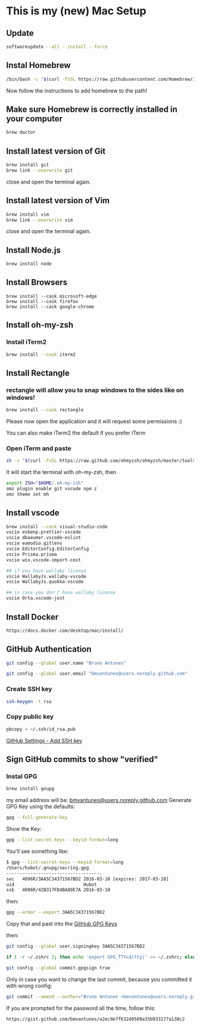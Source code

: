 # This is my (new) Mac Setup

## Update
```sh
softwareupdate --all --install --force
```

## Instal Homebrew
```sh
/bin/bash -c "$(curl -fsSL https://raw.githubusercontent.com/Homebrew/install/HEAD/install.sh)"
```
Now follow the instructions to add homebrew to the path!

## Make sure Homebrew is correctly installed in your computer
```sh
brew doctor
```

## Install latest version of Git
```sh
brew install git
brew link --overwrite git
```
close and open the terminal again.

## Install latest version of Vim
```sh
brew install vim
brew link --overwrite vim
```
close and open the terminal again.

## Install Node.js
```sh
brew install node
```

## Install Browsers
```
brew install --cask microsoft-edge
brew install --cask firefox
brew install --cask google-chrome
```

## Install oh-my-zsh 

### Install iTerm2
```sh
brew install --cask iterm2
```

## Install Rectangle
### rectangle will allow you to snap windows to the sides like on windows!
```sh
brew install --cask rectangle
```

Please now open the application and it will request some permissions :)

You can also make iTerm2 the default if you prefer iTerm

### Open iTerm and paste
```sh
sh -c "$(curl -fsSL https://raw.github.com/ohmyzsh/ohmyzsh/master/tools/install.sh)"
```

It will start the terminal with oh-my-zsh, then
```sh
export ZSH="$HOME/.oh-my-zsh"
omz plugin enable git vscode npm z
omz theme set mh
```

## Install vscode
```sh
brew install --cask visual-studio-code
vscie esbenp.prettier-vscode
vscie dbaeumer.vscode-eslint
vscie eamodio.gitlens
vscie EditorConfig.EditorConfig
vscie Prisma.prisma
vscie wix.vscode-import-cost

## if you have wallaby license
vscie WallabyJs.wallaby-vscode
vscie WallabyJs.quokka-vscode

## in case you don't have wallaby license
vscie Orta.vscode-jest
```

## Install Docker
```sh
https://docs.docker.com/desktop/mac/install/
```

## GitHub Authentication

```sh
git config --global user.name "Bruno Antunes"
```

```sh
git config --global user.email "bmvantunes@users.noreply.github.com"
```

### Create SSH key
```sh
ssh-keygen -t rsa
```

### Copy public key
```sh
pbcopy < ~/.ssh/id_rsa.pub
```

[GitHub Settings - Add SSH key](https://github.com/settings/keys)

## Sign GitHub commits to show "verified"

### Instal GPG
```sh
brew install gnupg
```

my email address will be: bmvantunes@users.noreply.github.com
Generate GPG Key using the defaults:
```sh
gpg --full-generate-key
```

Show the Key:
```sh
gpg --list-secret-keys --keyid-format=long
```
You'll see something like:
```sh
$ gpg --list-secret-keys --keyid-format=long
/Users/hubot/.gnupg/secring.gpg
------------------------------------
sec   4096R/3AA5C34371567BD2 2016-03-10 [expires: 2017-03-10]
uid                          Hubot 
ssb   4096R/42B317FD4BA89E7A 2016-03-10
```

then:
```sh
gpg --armor --export 3AA5C34371567BD2
```

Copy that and past into the [GitHub GPG Keys](https://github.com/settings/keys)

then:
```sh
git config --global user.signingkey 3AA5C34371567BD2
```

```sh
if [ -r ~/.zshrc ]; then echo 'export GPG_TTY=$(tty)' >> ~/.zshrc; else echo 'export GPG_TTY=$(tty)' >> ~/.zprofile; fi
```

```sh
git config --global commit.gpgsign true
```

Only in case you want to change the last commit, because you committed it with wrong config:
```sh
git commit --amend --author="Bruno Antunes <bmvantunes@users.noreply.github.com>"
```

If you are prompted for the password all the time, follow this:
```
https://gist.github.com/bmvantunes/a2ec9e7f63240509a35b033177a138c2
```
